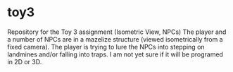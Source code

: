 # toy3
Repository for the Toy 3 assignment (Isometric View, NPCs) 
The player and a number of NPCs are in a mazelize structure (viewed isometrically from a fixed camera). The player is trying to lure the NPCs into stepping on landmines and/or falling into traps. I am not yet sure if it will be programed in 2D or 3D. 
